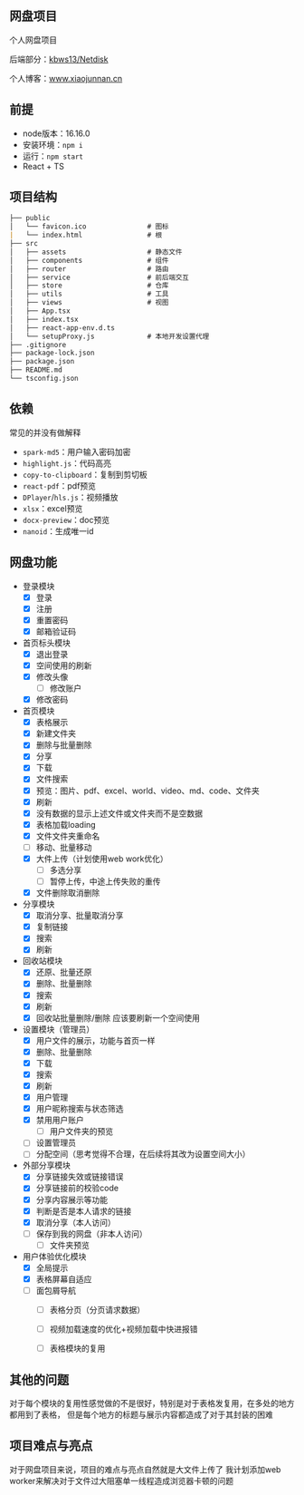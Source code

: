 <!--

 * @Author: XJN
 * @Date: 2023-10-06 02:24:25
 * @LastEditors: xiaojunnanya
 * @LastEditTime: 2024-01-02 16:41:00
 * @FilePath: \easy_pan\README.md
 * @Description: 
 * @前端实习生: 鲸落
-->
## 网盘项目

个人网盘项目

后端部分：[kbws13/Netdisk](https://github.com/kbws13/Netdisk)

个人博客：www.xiaojunnan.cn



## 前提

- node版本：16.16.0
- 安装环境：`npm i`
- 运行：`npm start`
- React + TS



## 项目结构

```markdown
├── public
│   └── favicon.ico               # 图标
|   └── index.html                # 根
├── src
│   ├── assets                    # 静态文件
│   ├── components                # 组件
│   ├── router                    # 路由
│   ├── service                   # 前后端交互
│   ├── store                     # 仓库
│   ├── utils                     # 工具
│   ├── views                     # 视图
│   ├── App.tsx
│   ├── index.tsx
│   ├── react-app-env.d.ts
│   └── setupProxy.js             # 本地开发设置代理
├── .gitignore
├── package-lock.json
├── package.json
├── README.md
└── tsconfig.json
```



## 依赖

常见的并没有做解释
- `spark-md5`：用户输入密码加密
- `highlight.js`：代码高亮
- `copy-to-clipboard`：复制到剪切板
- `react-pdf`：pdf预览
- `DPlayer`/`hls.js`：视频播放
- `xlsx`：excel预览
- `docx-preview`：doc预览
- `nanoid`：生成唯一id



## 网盘功能

- 登录模块
    - [x] 登录
    - [x] 注册
    - [x] 重置密码
    - [x] 邮箱验证码
- 首页标头模块
    - [x] 退出登录
    - [x] 空间使用的刷新
    - [x] 修改头像
      - [ ] 修改账户
    - [x] 修改密码
- 首页模块
    - [x] 表格展示
    - [x] 新建文件夹
    - [x] 删除与批量删除
    - [x] 分享
    - [x] 下载
    - [x] 文件搜索
    - [x] 预览：图片、pdf、excel、world、video、md、code、文件夹
    - [x] 刷新
    - [x] 没有数据的显示上述文件或文件夹而不是空数据
    - [x] 表格加载loading
    - [x] 文件文件夹重命名
    - [ ] 移动、批量移动
    - [x] 大件上传（计划使用web work优化）
      - [ ] 多选分享
      - [ ] 暂停上传，中途上传失败的重传
    - [x] 文件删除取消删除
- 分享模块
    - [x] 取消分享、批量取消分享
    - [x] 复制链接
    - [x] 搜索
    - [x] 刷新
- 回收站模块
    - [x] 还原、批量还原
    - [x] 删除、批量删除
    - [x] 搜索
    - [x] 刷新
    - [x] 回收站批量删除/删除 应该要刷新一个空间使用
- 设置模块（管理员）
    - [x] 用户文件的展示，功能与首页一样
    - [x] 删除、批量删除
    - [x] 下载
    - [x] 搜索
    - [x] 刷新
    - [x] 用户管理
    - [x] 用户昵称搜索与状态筛选
    - [x] 禁用用户账户
      - [ ] 用户文件夹的预览
    - [ ] 设置管理员
    - [ ] 分配空间（思考觉得不合理，在后续将其改为设置空间大小）
- 外部分享模块
    - [x] 分享链接失效或链接错误
    - [x] 分享链接前的校验code
    - [x] 分享内容展示等功能
    - [x] 判断是否是本人请求的链接
    - [x] 取消分享（本人访问）
    - [ ] 保存到我的网盘（非本人访问）
      - [ ] 文件夹预览
- 用户体验优化模块
    - [x] 全局提示
    - [x] 表格屏幕自适应
    - [ ] 面包屑导航
      - [ ] 表格分页（分页请求数据）
      - [ ] 视频加载速度的优化+视频加载中快进报错
      - [ ] 表格模块的复用



## 其他的问题

对于每个模块的复用性感觉做的不是很好，特别是对于表格发复用，在多处的地方都用到了表格，
但是每个地方的标题与展示内容都造成了对于其封装的困难



## 项目难点与亮点

对于网盘项目来说，项目的难点与亮点自然就是大文件上传了
我计划添加web worker来解决对于文件过大阻塞单一线程造成浏览器卡顿的问题